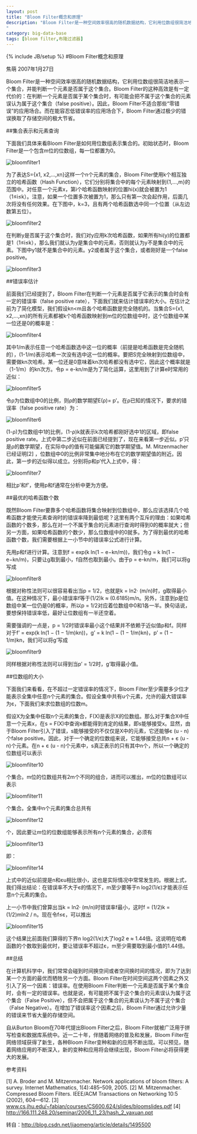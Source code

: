 ```yaml
---
layout: post
title: "Bloom Filter概念和原理"
description: "Bloom Filter是一种空间效率很高的随机数据结构，它利用位数组很简洁地表示一个集合，并能判断一个元素是否属于这个集合。Bloom Filter的这种高效是有一定代价的：在判断一个元素是否属于某个集合时，有可能会把不属于这个集合的元素误认为属于这个集合（false positive）。因此，Bloom Filter不适合那些“零错误”的应用场合。而在能容忍低错误率的应用场合下，Bloom Filter通过极少的错误换取了存储空间的极大节省。
"
category: big-data-base 
tags: [bloom filter,布隆过滤器]
---
```

{% include JB/setup %}
#Bloom Filter概念和原理

焦萌 2007年1月27日
 
Bloom Filter是一种空间效率很高的随机数据结构，它利用位数组很简洁地表示一个集合，并能判断一个元素是否属于这个集合。Bloom Filter的这种高效是有一定代价的：在判断一个元素是否属于某个集合时，有可能会把不属于这个集合的元素误认为属于这个集合（false positive）。因此，Bloom Filter不适合那些“零错误”的应用场合。而在能容忍低错误率的应用场合下，Bloom Filter通过极少的错误换取了存储空间的极大节省。

##集合表示和元素查询

下面我们具体来看Bloom Filter是如何用位数组表示集合的。初始状态时，Bloom Filter是一个包含m位的位数组，每一位都置为0。

![bloomfilter1](http://xiangguo.qiniudn.com/img/posts/bloomfilter/bloomfilter1.jpg "bloomfilter1")

为了表达S={x1, x2,…,xn}这样一个n个元素的集合，Bloom Filter使用k个相互独立的哈希函数（Hash Function），它们分别将集合中的每个元素映射到{1,…,m}的范围中。对任意一个元素x，第i个哈希函数映射的位置hi(x)就会被置为1（1≤i≤k）。注意，如果一个位置多次被置为1，那么只有第一次会起作用，后面几次将没有任何效果。在下图中，k=3，且有两个哈希函数选中同一个位置（从左边数第五位）。   

![bloomfilter2](http://xiangguo.qiniudn.com/img/posts/bloomfilter/bloomfilter2.jpg "bloomfilter2")
 
在判断y是否属于这个集合时，我们对y应用k次哈希函数，如果所有hi(y)的位置都是1（1≤i≤k），那么我们就认为y是集合中的元素，否则就认为y不是集合中的元素。下图中y1就不是集合中的元素。y2或者属于这个集合，或者刚好是一个false positive。

![bloomfilter3](http://xiangguo.qiniudn.com/img/posts/bloomfilter/bloomfilter3.jpg "bloomfilter3")

##错误率估计

前面我们已经提到了，Bloom Filter在判断一个元素是否属于它表示的集合时会有一定的错误率（false positive rate），下面我们就来估计错误率的大小。在估计之前为了简化模型，我们假设kn<m且各个哈希函数是完全随机的。当集合S={x1, x2,…,xn}的所有元素都被k个哈希函数映射到m位的位数组中时，这个位数组中某一位还是0的概率是：

![bloomfilter4](http://xiangguo.qiniudn.com/img/posts/bloomfilter/bloomfilter4.jpg "bloomfilter4")

其中1/m表示任意一个哈希函数选中这一位的概率（前提是哈希函数是完全随机的），(1-1/m)表示哈希一次没有选中这一位的概率。要把S完全映射到位数组中，需要做kn次哈希。某一位还是0意味着kn次哈希都没有选中它，因此这个概率就是（1-1/m）的kn次方。令p = e-kn/m是为了简化运算，这里用到了计算e时常用的近似：

 ![bloomfilter5](http://xiangguo.qiniudn.com/img/posts/bloomfilter/bloomfilter5.JPG "bloomfilter5")
 
令ρ为位数组中0的比例，则ρ的数学期望E(ρ)= p’。在ρ已知的情况下，要求的错误率（false positive rate）为：

![bloomfilter6](http://xiangguo.qiniudn.com/img/posts/bloomfilter/bloomfilter6.jpg "bloomfilter6")

(1-ρ)为位数组中1的比例，(1-ρ)k就表示k次哈希都刚好选中1的区域，即false positive rate。上式中第二步近似在前面已经提到了，现在来看第一步近似。p’只是ρ的数学期望，在实际中ρ的值有可能偏离它的数学期望值。M. Mitzenmacher已经证明[2] ，位数组中0的比例非常集中地分布在它的数学期望值的附近。因此，第一步的近似得以成立。分别将p和p’代入上式中，得：
   
![bloomfilter7](http://xiangguo.qiniudn.com/img/posts/bloomfilter/bloomfilter7.jpg "bloomfilter7")

   

相比p’和f’，使用p和f通常在分析中更为方便。

##最优的哈希函数个数

既然Bloom Filter要靠多个哈希函数将集合映射到位数组中，那么应该选择几个哈希函数才能使元素查询时的错误率降到最低呢？这里有两个互斥的理由：如果哈希函数的个数多，那么在对一个不属于集合的元素进行查询时得到0的概率就大；但另一方面，如果哈希函数的个数少，那么位数组中的0就多。为了得到最优的哈希函数个数，我们需要根据上一小节中的错误率公式进行计算。
 
先用p和f进行计算。注意到f = exp(k ln(1 − e−kn/m))，我们令g = k ln(1 − e−kn/m)，只要让g取到最小，f自然也取到最小。由于p = e-kn/m，我们可以将g写成

![bloomfilter8](http://xiangguo.qiniudn.com/img/posts/bloomfilter/bloomfilter8.jpg "bloomfilter8")

根据对称性法则可以很容易看出当p = 1/2，也就是k = ln2· (m/n)时，g取得最小值。在这种情况下，最小错误率f等于(1/2)k ≈ (0.6185)m/n。另外，注意到p是位数组中某一位仍是0的概率，所以p = 1/2对应着位数组中0和1各一半。换句话说，要想保持错误率低，最好让位数组有一半还空着。
 
需要强调的一点是，p = 1/2时错误率最小这个结果并不依赖于近似值p和f。同样对于f’ = exp(k ln(1 − (1 − 1/m)kn))，g’ = k ln(1 − (1 − 1/m)kn)，p’ = (1 − 1/m)kn，我们可以将g’写成

![bloomfilter9](http://xiangguo.qiniudn.com/img/posts/bloomfilter/bloomfilter9.jpg "bloomfilter9")

同样根据对称性法则可以得到当p’ = 1/2时，g’取得最小值。

##位数组的大小

下面我们来看看，在不超过一定错误率的情况下，Bloom Filter至少需要多少位才能表示全集中任意n个元素的集合。假设全集中共有u个元素，允许的最大错误率为є，下面我们来求位数组的位数m。
 
假设X为全集中任取n个元素的集合，F(X)是表示X的位数组。那么对于集合X中任意一个元素x，在s = F(X)中查询x都能得到肯定的结果，即s能够接受x。显然，由于Bloom Filter引入了错误，s能够接受的不仅仅是X中的元素，它还能够є (u - n)个false positive。因此，对于一个确定的位数组来说，它能够接受总共n + є (u - n)个元素。在n + є (u - n)个元素中，s真正表示的只有其中n个，所以一个确定的位数组可以表示

![bloomfilter10](http://xiangguo.qiniudn.com/img/posts/bloomfilter/bloomfilter10.jpg "bloomfilter10") 

个集合。m位的位数组共有2m个不同的组合，进而可以推出，m位的位数组可以表示
   
![bloomfilter11](http://xiangguo.qiniudn.com/img/posts/bloomfilter/bloomfilter11.jpg "bloomfilter11") 

个集合。全集中n个元素的集合总共有

![bloomfilter12](http://xiangguo.qiniudn.com/img/posts/bloomfilter/bloomfilter12.jpg "bloomfilter12")    

个，因此要让m位的位数组能够表示所有n个元素的集合，必须有
   
![bloomfilter13](http://xiangguo.qiniudn.com/img/posts/bloomfilter/bloomfilter13.jpg "bloomfilter13")   

即：

![bloomfilter14](http://xiangguo.qiniudn.com/img/posts/bloomfilter/bloomfilter14.jpg "bloomfilter14")      

上式中的近似前提是n和єu相比很小，这也是实际情况中常常发生的。根据上式，我们得出结论：在错误率不大于є的情况下，m至少要等于n log2(1/є)才能表示任意n个元素的集合。
 
上一小节中我们曾算出当k = ln2· (m/n)时错误率f最小，这时f = (1/2)k = (1/2)mln2 / n。现在令f≤є，可以推出

![bloomfilter15](http://xiangguo.qiniudn.com/img/posts/bloomfilter/bloomfilter15.jpg "bloomfilter15")   

这个结果比前面我们算得的下界n log2(1/є)大了log2 e ≈ 1.44倍。这说明在哈希函数的个数取到最优时，要让错误率不超过є，m至少需要取到最小值的1.44倍。

##总结

在计算机科学中，我们常常会碰到时间换空间或者空间换时间的情况，即为了达到某一个方面的最优而牺牲另一个方面。Bloom Filter在时间空间这两个因素之外又引入了另一个因素：错误率。在使用Bloom Filter判断一个元素是否属于某个集合时，会有一定的错误率。也就是说，有可能把不属于这个集合的元素误认为属于这个集合（False Positive），但不会把属于这个集合的元素误认为不属于这个集合（False Negative）。在增加了错误率这个因素之后，Bloom Filter通过允许少量的错误来节省大量的存储空间。
 
自从Burton Bloom在70年代提出Bloom Filter之后，Bloom Filter就被广泛用于拼写检查和数据库系统中。近一二十年，伴随着网络的普及和发展，Bloom Filter在网络领域获得了新生，各种Bloom Filter变种和新的应用不断出现。可以预见，随着网络应用的不断深入，新的变种和应用将会继续出现，Bloom Filter必将获得更大的发展。 

参考资料

[1] A. Broder and M. Mitzenmacher. Network applications of bloom filters: A survey. Internet Mathematics, 1(4):485–509, 2005.
[2] M. Mitzenmacher. Compressed Bloom Filters. IEEE/ACM Transactions on Networking 10:5 (2002), 604—612.
[3] www.cs.jhu.edu/~fabian/courses/CS600.624/slides/bloomslides.pdf
[4] http://166.111.248.20/seminar/2006_11_23/hash_2_yaxuan.ppt

转自：<http://blog.csdn.net/jiaomeng/article/details/1495500>  